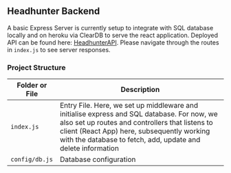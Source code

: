Headhunter Backend
-----

A basic Express Server is currently setup to integrate with SQL database locally and on heroku via ClearDB to serve the react application. Deployed API can be found here: [HeadhunterAPI](https://headhunter-deploy.herokuapp.com/). Please navigate through the routes in `index.js` to see server responses.

### Project Structure

| Folder or File | Description |
| -------------- | ----------- |
| `index.js` | Entry File. Here, we set up middleware and initialise express and SQL database. For now, we also set up routes and controllers that listens to client (React App) here, subsequently working with the database to fetch, add, update and delete information|
| `config/db.js` | Database configuration |